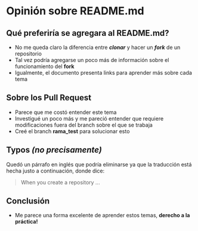 # Opinión sobre README.md

## Qué preferiría se agregara al README.md?

+ No me queda claro la diferencia entre _**clonar**_ y hacer un _**fork**_ de un repositorio
+ Tal vez podría agregarse un poco más de información sobre el funcionamiento del **fork**
+ Igualmente, el documento presenta links para aprender más sobre cada tema

## Sobre los Pull Request

+ Parece que me costó entender este tema
+ Investigué un poco más y me pareció entender que requiere modificaciones fuera del branch sobre el que se trabaja
+ Creé el branch **rama_test** para solucionar esto

## Typos _(no precisamente)_

Quedó un párrafo en inglés que podría eliminarse ya que la traducción está hecha justo a continuación, donde dice:

> When you create a repository ...

## Conclusión

+ Me parece una forma excelente de aprender estos temas, **derecho a la práctica!**
